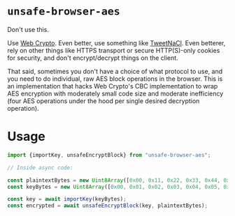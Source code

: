 # `unsafe-browser-aes`

Don't use this.

Use [Web Crypto](https://developer.mozilla.org/en-US/docs/Web/API/Web_Crypto_API). Even better, use something like [TweetNaCl](https://tweetnacl.js.org/). Even betterer, rely on other things like HTTPS transport or secure HTTP(S)-only cookies for security, and don't encrypt/decrypt things on the client.

That said, sometimes you don't have a choice of what protocol to use, and you need to do individual, raw AES block operations in the browser. This is an implementation that hacks Web Crypto's CBC implementation to wrap AES encryption with moderately small code size and moderate inefficiency (four AES operations under the hood per single desired decryption operation).

# Usage

```TypeScript
import {importKey, unsafeEncryptBlock} from "unsafe-browser-aes";

// Inside async code:

const plaintextBytes = new Uint8Array([0x00, 0x11, 0x22, 0x33, 0x44, 0x55, 0x66, 0x77, 0x88, 0x99, 0xaa, 0xbb, 0xcc, 0xdd, 0xee, 0xff]);
const keyBytes = new Uint8Array([0x00, 0x01, 0x02, 0x03, 0x04, 0x05, 0x06, 0x07, 0x08, 0x09, 0x0a, 0x0b, 0x0c, 0x0d, 0x0e, 0x0f]);

const key = await importKey(keyBytes);
const encrypted = await unsafeEncryptBlock(key, plaintextBytes);
```

